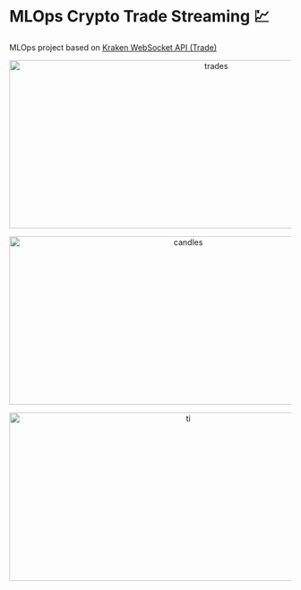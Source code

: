 # MLOps Crypto Trade Streaming 💹

MLOps project based on [Kraken WebSocket API (Trade)](https://docs.kraken.com/api/docs/websocket-v2/trade)


<p align="center">
<img width="723" height="300" alt="trades" src="https://github.com/user-attachments/assets/bcdb5af3-eb7f-4433-8e2e-22d42422c48b">
</p>

<p align="center">
<img width="623" height="300" alt="candles" src="https://github.com/user-attachments/assets/3e4b6fd5-8a11-453c-9a77-a58aa0a8a59e">
</p>

<p align="center">
<img width="623" height="300" alt="ti" src="https://github.com/user-attachments/assets/895fcdd9-c7b9-4eb8-a736-a3c49465ee36">
</p>
